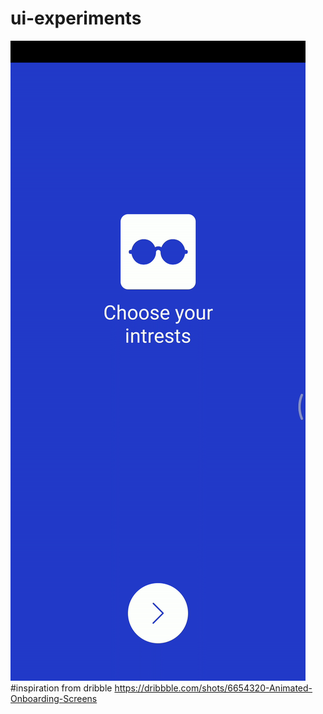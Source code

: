 # ui-experiments
![](onbording.gif)
#inspiration from dribble https://dribbble.com/shots/6654320-Animated-Onboarding-Screens
